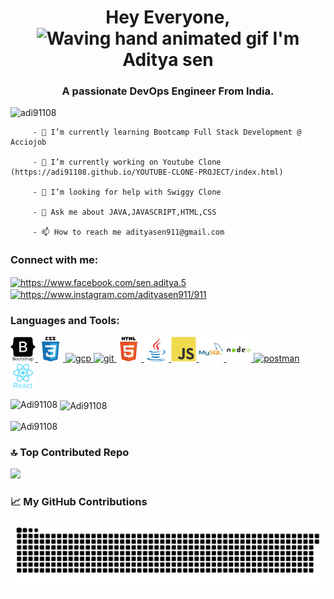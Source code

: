 <h1 align="center"> Hey Everyone, <img src="https://raw.githubusercontent.com/nixin72/nixin72/master/wave.gif" 
         alt="Waving hand animated gif"
         height="45"
         width="45" /> I'm Aditya sen</h1>
         <h3 align="center">A passionate DevOps Engineer From India.</h3>
         <p align="left"> <img src="https://komarev.com/ghpvc/?username=adi91108&label=Profile%20views&color=0e75b6&style=flat" alt="adi91108" /> </p>
         
         - 🌱 I’m currently learning Bootcamp Full Stack Development @ Acciojob
         
         - 🔭 I’m currently working on Youtube Clone (https://adi91108.github.io/YOUTUBE-CLONE-PROJECT/index.html)
         
         - 🤝 I’m looking for help with Swiggy Clone
         
         - 💬 Ask me about JAVA,JAVASCRIPT,HTML,CSS
         
         - 📫 How to reach me adityasen911@gmail.com


<h3 align="left">Connect with me:</h3>
<p align="left">
<a href="https://fb.com/https://www.facebook.com/sen.aditya.5" target="blank"><img align="center" src="https://raw.githubusercontent.com/rahuldkjain/github-profile-readme-generator/master/src/images/icons/Social/facebook.svg" alt="https://www.facebook.com/sen.aditya.5" height="30" width="40" /></a>
<a href="https://instagram.com/https://www.instagram.com/adityasen911/911" target="blank"><img align="center" src="https://raw.githubusercontent.com/rahuldkjain/github-profile-readme-generator/master/src/images/icons/Social/instagram.svg" alt="https://www.instagram.com/adityasen911/911" height="30" width="40" /></a>
</p>

<h3 align="left">Languages and Tools:</h3>
<p align="left"> <a href="https://getbootstrap.com" target="_blank" rel="noreferrer"> <img src="https://raw.githubusercontent.com/devicons/devicon/master/icons/bootstrap/bootstrap-plain-wordmark.svg" alt="bootstrap" width="40" height="40"/> </a> <a href="https://www.w3schools.com/css/" target="_blank" rel="noreferrer"> <img src="https://raw.githubusercontent.com/devicons/devicon/master/icons/css3/css3-original-wordmark.svg" alt="css3" width="40" height="40"/> </a> <a href="https://cloud.google.com" target="_blank" rel="noreferrer"> <img src="https://www.vectorlogo.zone/logos/google_cloud/google_cloud-icon.svg" alt="gcp" width="40" height="40"/> </a> <a href="https://git-scm.com/" target="_blank" rel="noreferrer"> <img src="https://www.vectorlogo.zone/logos/git-scm/git-scm-icon.svg" alt="git" width="40" height="40"/> </a> <a href="https://www.w3.org/html/" target="_blank" rel="noreferrer"> <img src="https://raw.githubusercontent.com/devicons/devicon/master/icons/html5/html5-original-wordmark.svg" alt="html5" width="40" height="40"/> </a> <a href="https://www.java.com" target="_blank" rel="noreferrer"> <img src="https://raw.githubusercontent.com/devicons/devicon/master/icons/java/java-original.svg" alt="java" width="40" height="40"/> </a> <a href="https://developer.mozilla.org/en-US/docs/Web/JavaScript" target="_blank" rel="noreferrer"> <img src="https://raw.githubusercontent.com/devicons/devicon/master/icons/javascript/javascript-original.svg" alt="javascript" width="40" height="40"/> </a> <a href="https://www.mysql.com/" target="_blank" rel="noreferrer"> <img src="https://raw.githubusercontent.com/devicons/devicon/master/icons/mysql/mysql-original-wordmark.svg" alt="mysql" width="40" height="40"/> </a> <a href="https://nodejs.org" target="_blank" rel="noreferrer"> <img src="https://raw.githubusercontent.com/devicons/devicon/master/icons/nodejs/nodejs-original-wordmark.svg" alt="nodejs" width="40" height="40"/> </a> <a href="https://postman.com" target="_blank" rel="noreferrer"> <img src="https://www.vectorlogo.zone/logos/getpostman/getpostman-icon.svg" alt="postman" width="40" height="40"/> </a> <a href="https://reactjs.org/" target="_blank" rel="noreferrer"> <img src="https://raw.githubusercontent.com/devicons/devicon/master/icons/react/react-original-wordmark.svg" alt="react" width="40" height="40"/> </a> </p>

<p><img align="left" src="https://github-readme-stats.vercel.app/api/top-langs?username=Adi91108&show_icons=true&locale=en&layout=compact" alt="Adi91108" /></p>

<p>&nbsp;<img align="center" src="https://github-readme-stats.vercel.app/api?username=Adi91108&show_icons=true&locale=en" alt="Adi91108" /></p>

<p><img align="center" src="https://github-readme-streak-stats.herokuapp.com/?user=Adi91108&" alt="Adi91108" /></p>

### 🔝 Top Contributed Repo
![](https://github-contributor-stats.vercel.app/api?username=Adi91108&limit=5&theme=flat&combine_all_yearly_contributions=true)

### 📈 My GitHub Contributions
![Snake animation](https://github.com/Adi91108/Adi91108/blob/main/.github/workflows/github-contribution-grid-snake.svg)


























<!---
Adi91108/Adi91108 is a ✨ special ✨ repository because its `README.md` (this file) appears on your GitHub profile.
You can click the Preview link to take a look at your changes. 
--->
